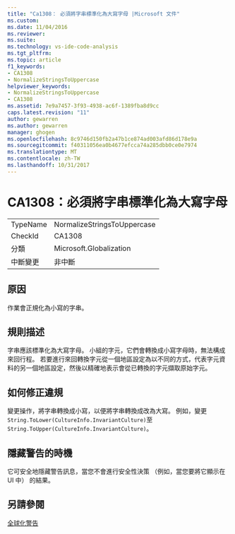 ```yaml
---
title: "Ca1308： 必須將字串標準化為大寫字母 |Microsoft 文件"
ms.custom: 
ms.date: 11/04/2016
ms.reviewer: 
ms.suite: 
ms.technology: vs-ide-code-analysis
ms.tgt_pltfrm: 
ms.topic: article
f1_keywords:
- CA1308
- NormalizeStringsToUppercase
helpviewer_keywords:
- NormalizeStringsToUppercase
- CA1308
ms.assetid: 7e9a7457-3f93-4938-ac6f-1389fba8d9cc
caps.latest.revision: "11"
author: gewarren
ms.author: gewarren
manager: ghogen
ms.openlocfilehash: 8c9746d150fb2a47b1ce874ad003afd86d178e9a
ms.sourcegitcommit: f40311056ea0b4677efcca74a285dbb0ce0e7974
ms.translationtype: MT
ms.contentlocale: zh-TW
ms.lasthandoff: 10/31/2017
---
```

# <a name="ca1308-normalize-strings-to-uppercase"></a>CA1308：必須將字串標準化為大寫字母
|||  
|-|-|  
|TypeName|NormalizeStringsToUppercase|  
|CheckId|CA1308|  
|分類|Microsoft.Globalization|  
|中斷變更|非中斷|  
  
## <a name="cause"></a>原因  
 作業會正規化為小寫的字串。  
  
## <a name="rule-description"></a>規則描述  
 字串應該標準化為大寫字母。 小組的字元，它們會轉換成小寫字母時，無法構成來回行程。 若要進行來回轉換字元從一個地區設定為以不同的方式，代表字元資料的另一個地區設定，然後以精確地表示會從已轉換的字元擷取原始字元。  
  
## <a name="how-to-fix-violations"></a>如何修正違規  
 變更操作，將字串轉換成小寫，以便將字串轉換成改為大寫。 例如，變更`String.ToLower(CultureInfo.InvariantCulture)`至`String.ToUpper(CultureInfo.InvariantCulture)`。  
  
## <a name="when-to-suppress-warnings"></a>隱藏警告的時機  
 它可安全地隱藏警告訊息，當您不會進行安全性決策 （例如，當您要將它顯示在 UI 中） 的結果。  
  
## <a name="see-also"></a>另請參閱  
 [全球化警告](../code-quality/globalization-warnings.md)